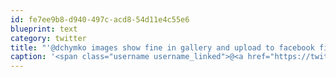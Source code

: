 ```yaml
---
id: fe7ee9b8-d940-497c-acd8-54d11e4c55e6
blueprint: text
category: twitter
title: "'@dchymko images show fine in gallery and upload to facebook fine"
caption: '<span class="username username_linked">@<a href="https://twitter.com/dchymko" title="Daryl Chymko">dchymko</a></span> images show fine in gallery and upload to facebook fine'
---
```

